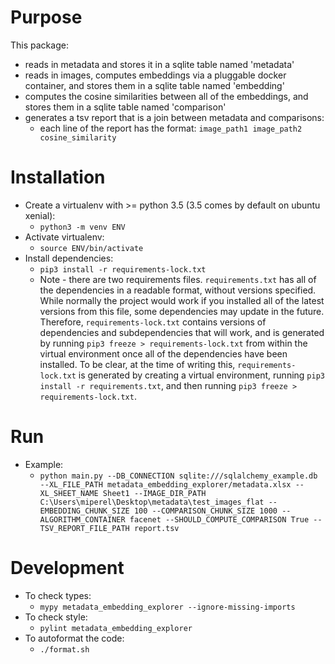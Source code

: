 # Purpose
This package:
* reads in metadata and stores it in a sqlite table named 'metadata'
* reads in images, computes embeddings via a pluggable docker container, and stores them in a sqlite table named 'embedding'
* computes the cosine similarities between all of the embeddings, and stores them in a sqlite table named 'comparison'
* generates a tsv report that is a join between metadata and comparisons:
    * each line of the report has the format: ```image_path1 image_path2 cosine_similarity```      
# Installation
* Create a virtualenv with >= python 3.5 (3.5 comes by default on ubuntu xenial):
    * ```python3 -m venv ENV```
* Activate virtualenv:
    * ```source ENV/bin/activate```
* Install dependencies:
    * ```pip3 install -r requirements-lock.txt```
    * Note - there are two requirements files. ```requirements.txt``` has all of the dependencies in a readable format, without versions specified. While normally the project would work if you installed all of the latest versions from this file, some dependencies may update in the future. Therefore, ```requirements-lock.txt``` contains versions of dependencies and subdependencies that will work, and is generated by running ```pip3 freeze > requirements-lock.txt``` from within the virtual environment once all of the dependencies have been installed. To be clear, at the time of writing this, ```requirements-lock.txt``` is generated by creating a virtual environment, running ```pip3 install -r requirements.txt```, and then running ```pip3 freeze > requirements-lock.txt```.
# Run
* Example:
    * ```python main.py --DB_CONNECTION sqlite:///sqlalchemy_example.db --XL_FILE_PATH metadata_embedding_explorer/metadata.xlsx --XL_SHEET_NAME Sheet1 --IMAGE_DIR_PATH C:\Users\miperel\Desktop\metadata\test_images_flat --EMBEDDING_CHUNK_SIZE 100 --COMPARISON_CHUNK_SIZE 1000 --ALGORITHM_CONTAINER facenet --SHOULD_COMPUTE_COMPARISON True --TSV_REPORT_FILE_PATH report.tsv```
# Development
* To check types:
    * ```mypy metadata_embedding_explorer --ignore-missing-imports```
* To check style:
    * ```pylint metadata_embedding_explorer```
* To autoformat the code:
    * ```./format.sh```
